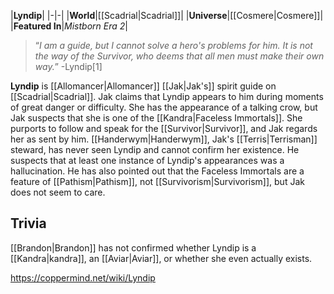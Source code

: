 |**Lyndip**|
|-|-|
|**World**|[[Scadrial\|Scadrial]]|
|**Universe**|[[Cosmere\|Cosmere]]|
|**Featured In**|*Mistborn Era 2*|

>“*I am a guide, but I cannot solve a hero's problems for him. It is not the way of the Survivor, who deems that all men must make their own way.*”
\-Lyndip[1]


**Lyndip** is [[Allomancer\|Allomancer]] [[Jak\|Jak's]] spirit guide on [[Scadrial\|Scadrial]]. Jak claims that Lyndip appears to him during moments of great danger or difficulty. She has the appearance of a talking crow, but Jak suspects that she is one of the [[Kandra\|Faceless Immortals]]. She purports to follow and speak for the [[Survivor\|Survivor]], and Jak regards her as sent by him.
[[Handerwym\|Handerwym]], Jak's [[Terris\|Terrisman]] steward, has never seen Lyndip and cannot confirm her existence. He suspects that at least one instance of Lyndip's appearances was a hallucination. He has also pointed out that the Faceless Immortals are a feature of [[Pathism\|Pathism]], not [[Survivorism\|Survivorism]], but Jak does not seem to care.

## Trivia
[[Brandon\|Brandon]] has not confirmed whether Lyndip is a [[Kandra\|kandra]], an [[Aviar\|Aviar]], or whether she even actually exists.


https://coppermind.net/wiki/Lyndip